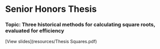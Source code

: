 # Senior Honors Thesis
### Topic: Three historical methods for calculating square roots, evaluated for efficiency
[View slides](resources/Thesis Squares.pdf)